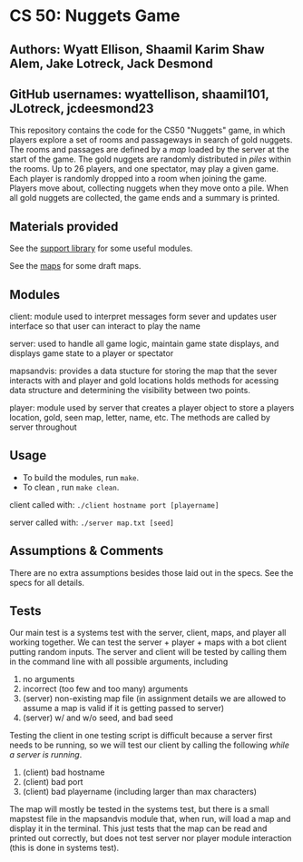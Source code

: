 # CS 50: Nuggets Game
## Authors: Wyatt Ellison, Shaamil Karim Shaw Alem, Jake Lotreck, Jack Desmond
## GitHub usernames: wyattellison, shaamil101, JLotreck, jcdeesmond23

This repository contains the code for the CS50 "Nuggets" game, in which players explore a set of rooms and passageways in search of gold nuggets.
The rooms and passages are defined by a *map* loaded by the server at the start of the game.
The gold nuggets are randomly distributed in *piles* within the rooms.
Up to 26 players, and one spectator, may play a given game.
Each player is randomly dropped into a room when joining the game.
Players move about, collecting nuggets when they move onto a pile.
When all gold nuggets are collected, the game ends and a summary is printed.

## Materials provided

See the [support library](support/README.md) for some useful modules.

See the [maps](maps/README.md) for some draft maps.

## Modules

client: module used to interpret messages form sever and updates user interface so that user can interact to play the name 

server: used to handle all game logic, maintain game state displays, and displays game state to a player or spectator 

mapsandvis: provides a data stucture for storing the map that the sever interacts with and player and gold locations holds methods for acessing data structure and determining the visibility between two points. 

player: module used by server that creates a player object to store a players location, gold, seen map, letter, name, etc. The methods are called by server throughout


## Usage

* To build the modules, run `make`.
* To clean , run `make clean`.

client called with: `./client hostname port [playername]`

server called with: `./server map.txt [seed]`

## Assumptions & Comments 
There are no extra assumptions besides those laid out in the specs. See the specs for all details.

## Tests

Our main test is a systems test with the server, client, maps, and player all working together. We can test the server + player + maps with a bot client putting random inputs. The server and client will be tested by calling them in the command line with all possible arguments, including

  1. no arguments
  1. incorrect (too few and too many) arguments
  1. (server) non-existing map file (in assignment details we are allowed to assume a map is valid if it is getting passed to server)
  1. (server) w/ and w/o seed, and bad seed

Testing the client in one testing script is difficult because a server first needs to be running, so we will test our client by calling the following *while a server is running*. 

  1. (client) bad hostname
  1. (client) bad port
  1. (client) bad playername (including larger than max characters)

  The map will mostly be tested in the systems test, but there is a small mapstest file in the mapsandvis module that, when run, will load a map and display it in the terminal. This just tests that the map can be read and printed out correctly, but does not test server nor player module interaction (this is done in systems test).
